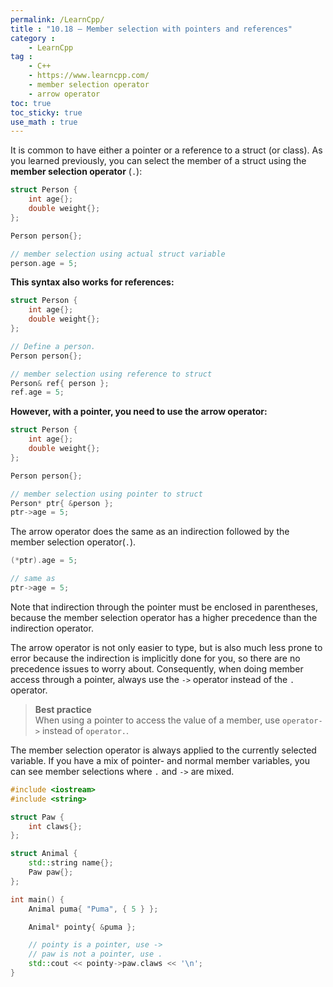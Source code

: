```yaml
---
permalink: /LearnCpp/
title : "10.18 — Member selection with pointers and references"
category :
    - LearnCpp
tag : 
    - C++
    - https://www.learncpp.com/
    - member selection operator
    - arrow operator
toc: true  
toc_sticky: true 
use_math : true
---
```



It is common to have either a pointer or a reference to a struct (or class). As you learned previously, you can select the member of a struct using the **member selection operator** (`.`):

```c++
struct Person {
    int age{};
    double weight{};
};

Person person{};

// member selection using actual struct variable
person.age = 5;
```

**This syntax also works for references:**

```c++
struct Person {
    int age{};
    double weight{};
};

// Define a person.
Person person{}; 

// member selection using reference to struct
Person& ref{ person };
ref.age = 5;
```

**However, with a pointer, you need to use the arrow operator:**

```c++
struct Person {
    int age{};
    double weight{};
};

Person person{};

// member selection using pointer to struct
Person* ptr{ &person };
ptr->age = 5;
```

The arrow operator does the same as an indirection followed by the member selection operator(`.`).

```c++
(*ptr).age = 5;

// same as
ptr->age = 5;
```

Note that indirection through the pointer must be enclosed in parentheses, because the member selection operator has a higher precedence than the indirection operator.

The arrow operator is not only easier to type, but is also much less prone to error because the indirection is implicitly done for you, so there are no precedence issues to worry about. Consequently, when doing member access through a pointer, always use the `->` operator instead of the `.` operator.

>**Best practice**  
When using a pointer to access the value of a member, use `operator->` instead of `operator.`.

The member selection operator is always applied to the currently selected variable. If you have a mix of pointer- and normal member variables, you can see member selections where `.` and `->` are mixed.

```c++
#include <iostream>
#include <string>

struct Paw {
    int claws{};
};

struct Animal {
    std::string name{};
    Paw paw{};
};

int main() {
    Animal puma{ "Puma", { 5 } };

    Animal* pointy{ &puma };

    // pointy is a pointer, use ->
    // paw is not a pointer, use .
    std::cout << pointy->paw.claws << '\n';
}
```
